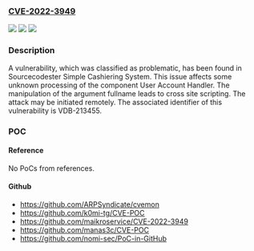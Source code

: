 ### [CVE-2022-3949](https://cve.mitre.org/cgi-bin/cvename.cgi?name=CVE-2022-3949)
![](https://img.shields.io/static/v1?label=Product&message=Simple%20Cashiering%20System&color=blue)
![](https://img.shields.io/static/v1?label=Version&message=n%2Fa&color=blue)
![](https://img.shields.io/static/v1?label=Vulnerability&message=CWE-707%20Improper%20Neutralization%20-%3E%20CWE-74%20Injection%20-%3E%20CWE-79%20Cross%20Site%20Scripting&color=brighgreen)

### Description

A vulnerability, which was classified as problematic, has been found in Sourcecodester Simple Cashiering System. This issue affects some unknown processing of the component User Account Handler. The manipulation of the argument fullname leads to cross site scripting. The attack may be initiated remotely. The associated identifier of this vulnerability is VDB-213455.

### POC

#### Reference
No PoCs from references.

#### Github
- https://github.com/ARPSyndicate/cvemon
- https://github.com/k0mi-tg/CVE-POC
- https://github.com/maikroservice/CVE-2022-3949
- https://github.com/manas3c/CVE-POC
- https://github.com/nomi-sec/PoC-in-GitHub

